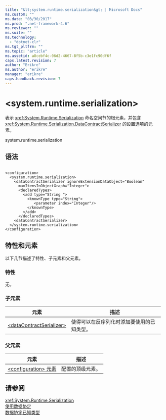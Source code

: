 ```yaml
---
title: "&lt;system.runtime.serialization&gt; | Microsoft Docs"
ms.custom: ""
ms.date: "03/30/2017"
ms.prod: ".net-framework-4.6"
ms.reviewer: ""
ms.suite: ""
ms.technology: 
  - "dotnet-clr"
ms.tgt_pltfrm: ""
ms.topic: "article"
ms.assetid: a8cebf4c-06d2-4667-8f5b-c3e1fc90df6f
caps.latest.revision: 7
author: "Erikre"
ms.author: "erikre"
manager: "erikre"
caps.handback.revision: 7
---
```

# &lt;system.runtime.serialization&gt;
表示 <xref:System.Runtime.Serialization> 命名空间节的根元素，并包含 <xref:System.Runtime.Serialization.DataContractSerializer> 的设置选项的元素。  
  
 system.runtime.serialization  
  
## 语法  
  
```  
  
<configuration>  
  <system.runtime.serialization>  
    <dataContractSerializer ignoreExtensionDataObject="Boolean"  
      maxItemsInObjectGraph="Integer">  
      <declaredTypes>  
        <add type="String ">  
          <knownType type="String">  
             <parameter index="Integer"/>  
          </knownType>  
        </add>  
      </declaredTypes>  
    <dataContractSerializer>  
  </system.runtime.serialization>  
</configuration>  
```  
  
## 特性和元素  
 以下几节描述了特性、子元素和父元素。  
  
### 特性  
 无。  
  
### 子元素  
  
|元素|描述|  
|--------|--------|  
|[\<dataContractSerializer\>](../../../../../docs/framework/configure-apps/file-schema/wcf/datacontractserializer-of-system-runtime-serialization.md)|使得可以在反序列化时添加要使用的已知类型。|  
  
### 父元素  
  
|元素|描述|  
|--------|--------|  
|[\<configuration\> 元素](../../../../../docs/framework/configure-apps/file-schema/configuration-element.md)|配置的顶级元素。|  
  
## 请参阅  
 <xref:System.Runtime.Serialization>   
 [使用数据协定](../../../../../docs/framework/wcf/feature-details/using-data-contracts.md)   
 [数据协定已知类型](../../../../../docs/framework/wcf/feature-details/data-contract-known-types.md)